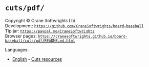 # `cuts/pdf/`

Copyright © Crane Softwrights Ltd.  
Development: [`https://github.com/CraneSoftwrights/board-baseball`](https://github.com/CraneSoftwrights/board-baseball)  
Tip jar: [`https://paypal.me/CraneSoftwrights`](https://paypal.me/CraneSoftwrights)  
Browser pages: [`https://cranesoftwrights.github.io/board-baseball/cuts/pdf/README.md.html`](https://cranesoftwrights.github.io/board-baseball/cuts/pdf/README.md.html)  

Languages:

- [English](../en/cuts.md) - [Cuts resources](../en/cuts.md)
